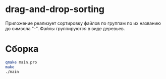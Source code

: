 # drag-and-drop-sorting
Приложение реализует сортировку файлов по группам по их названию до символа "-".
Файлы группируются в виде деревьев. 

# Сборка
```bash
qmake main.pro
make
./main
```
